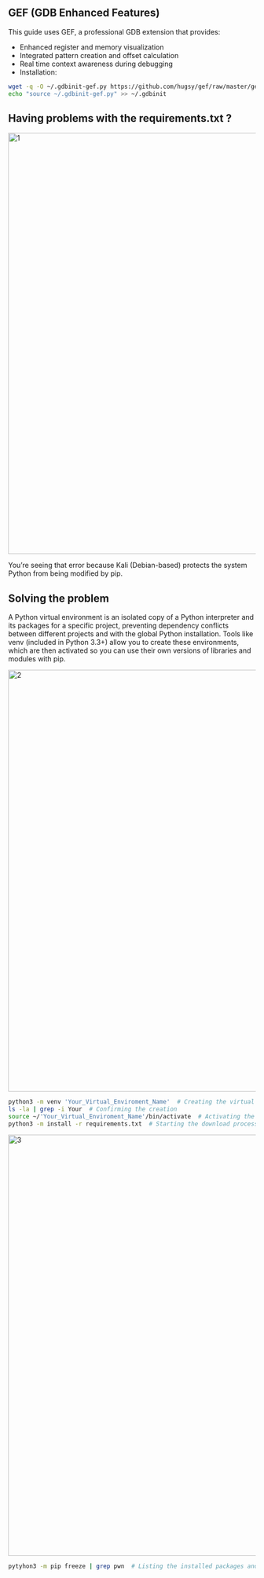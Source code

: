 ## GEF (GDB Enhanced Features)
This guide uses GEF, a professional GDB extension that provides:
- Enhanced register and memory visualization
- Integrated pattern creation and offset calculation
- Real time context awareness during debugging
- Installation:
  
```bash
wget -q -O ~/.gdbinit-gef.py https://github.com/hugsy/gef/raw/master/gef.py
echo "source ~/.gdbinit-gef.py" >> ~/.gdbinit
```


## Having problems with the requirements.txt ?

<img width="1278" height="858" alt="1" src="https://github.com/user-attachments/assets/f9e79dcb-a7b5-4341-a223-376241fc2176" />



You’re seeing that error because Kali (Debian-based) protects the system Python from being modified by pip.

## Solving the problem

A Python virtual environment is an isolated copy of a Python interpreter and its packages for a specific project, preventing dependency conflicts between different projects and with the global Python installation. Tools like venv (included in Python 3.3+) allow you to create these environments, which are then activated so you can use their own versions of libraries and modules with pip.

<img width="1278" height="859" alt="2" src="https://github.com/user-attachments/assets/28ee6da5-fa98-4ed4-89be-8ebc71286de2" />


```bash
python3 -m venv 'Your_Virtual_Enviroment_Name'  # Creating the virtual enviroment with the integrated module venv
ls -la | grep -i Your  # Confirming the creation
source ~/'Your_Virtual_Enviroment_Name'/bin/activate  # Activating the virtual enviroment
python3 -m install -r requirements.txt  # Starting the download process

```

<img width="1281" height="858" alt="3" src="https://github.com/user-attachments/assets/e5e5d61a-3b0b-4f9c-aa84-bf6af28bc44b" />


```bash
pytyhon3 -m pip freeze | grep pwn  # Listing the installed packages and looking for pwntools
```
